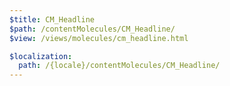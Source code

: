 ```yaml
---
$title: CM_Headline
$path: /contentMolecules/CM_Headline/
$view: /views/molecules/cm_headline.html

$localization:
  path: /{locale}/contentMolecules/CM_Headline/
---
```


